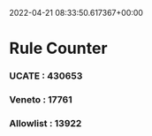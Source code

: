 2022-04-21 08:33:50.617367+00:00
# Rule Counter 
 ### UCATE : 430653

 ### Veneto : 17761

 ### Allowlist : 13922